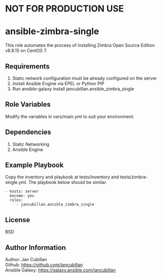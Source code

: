 NOT FOR PRODUCTION USE
======================

ansible-zimbra-single
=====================

This role automates the process of installing Zimbra Open Source Edition v8.8.15 on CentOS 7.

Requirements
------------

1) Static network configuration must be already configured on the server
2) Install Ansible Engine via EPEL or Python PIP
3) Run ansible-galaxy install jancubillan.ansible_zimbra_single

Role Variables
--------------

Modify the variables in vars/main.yml to suit your environment.

Dependencies
------------

1) Static Networking
2) Ansible Engine

Example Playbook
----------------

Copy the inventory and playbook at tests/inventory and tests/zimbra-single.yml. The playbook below should be similar.

    - hosts: server
      become: yes
      roles:
         - jancubillan.ansible_zimbra_single

License
-------

BSD

Author Information
------------------

Author: Jan Cubillan<br/>
Github: https://github.com/jancubillan<br/>
Ansible Galaxy: https://galaxy.ansible.com/jancubillan
